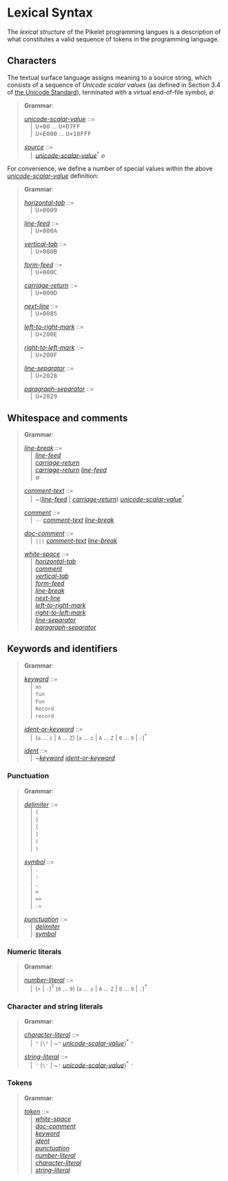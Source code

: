 # Lexical Syntax

The _lexical structure_ of the Pikelet programming langues is a description of what constitutes a valid sequence of tokens in the programming language.

## Characters

The textual surface language assigns meaning to a source string,
which consists of a sequence of _Unicode scalar values_ (as defined in Section 3.4 of [the Unicode Standard](www.unicode.org/versions/latest/)),
terminated with a virtual end-of-file symbol, &empty;:

> **Grammar**:
>
> <a href="#var:unicode-scalar-value"><var id="var:unicode-scalar-value">unicode-scalar-value</var></a> ::=\
> &emsp;|&ensp;<kbd>U+00</kbd> &hellip; <kbd>U+D7FF</kbd>\
> &emsp;|&ensp;<kbd>U+E000</kbd> &hellip; <kbd>U+10FFF</kbd>
>
> <a href="#var:source"><var id="var:source">source</var></a> ::=\
> &emsp;|&ensp;<a href="#var:unicode-scalar-value"><var>unicode-scalar-value</var></a><sup>\*</sup> &empty;

For convenience, we define a number of special values within the above <a href="#var:unicode-scalar-value"><var>unicode-scalar-value</var></a> definition:

> **Grammar**:
>
> <a href="#var:horizontal-tab"><var id="var:horizontal-tab">horizontal-tab</var></a> ::=\
> &emsp;|&ensp;<kbd>U+0009</kbd>
>
> <a href="#var:line-feed"><var id="var:line-feed">line-feed</var></a> ::=\
> &emsp;|&ensp;<kbd>U+000A</kbd>
>
> <a href="#var:vertical-tab"><var id="var:vertical-tab">vertical-tab</var></a> ::=\
> &emsp;|&ensp;<kbd>U+000B</kbd>
>
> <a href="#var:form-feed"><var id="var:form-feed">form-feed</var></a> ::=\
> &emsp;|&ensp;<kbd>U+000C</kbd>
>
> <a href="#var:carriage-return"><var id="var:carriage-return">carriage-return</var></a> ::=\
> &emsp;|&ensp;<kbd>U+000D</kbd>
>
> <a href="#var:next-line"><var id="var:next-line">next-line</var></a> ::=\
> &emsp;|&ensp;<kbd>U+0085</kbd>
>
> <a href="#var:left-to-right-mark"><var id="var:left-to-right-mark">left-to-right-mark</var></a> ::=\
> &emsp;|&ensp;<kbd>U+200E</kbd>
>
> <a href="#var:right-to-left-mark"><var id="var:right-to-left-mark">right-to-left-mark</var></a> ::=\
> &emsp;|&ensp;<kbd>U+200F</kbd>
>
> <a href="#var:line-separator"><var id="var:line-separator">line-separator</var></a> ::=\
> &emsp;|&ensp;<kbd>U+2028</kbd>
>
> <a href="#var:paragraph-separator"><var id="var:paragraph-separator">paragraph-separator</var></a> ::=\
> &emsp;|&ensp;<kbd>U+2029</kbd>

## Whitespace and comments

> **Grammar**:
>
> <a href="#var:line-break"><var id="var:line-break">line-break</var></a> ::=\
> &emsp;|&ensp;<a href="#var:line-feed"><var>line-feed</var></a>\
> &emsp;|&ensp;<a href="#var:carriage-return"><var>carriage-return</var></a>\
> &emsp;|&ensp;<a href="#var:carriage-return"><var>carriage-return</var></a> <a href="#var:line-feed"><var>line-feed</var></a>\
> &emsp;|&ensp;&empty;
>
> <a href="#var:comment-text"><var id="var:comment-text">comment-text</var></a> ::=\
> &emsp;|&ensp;~(<a href="#var:line-feed"><var>line-feed</var></a> | <a href="#var:carriage-return"><var>carriage-return</var></a>) <a href="#var:unicode-scalar-value"><var>unicode-scalar-value</var></a><sup>\*</sup>
>
> <a href="#var:comment"><var id="var:comment">comment</var></a> ::=\
> &emsp;|&ensp;`--` <a href="comment-text"><var>comment-text</var></a> <a href="#var:line-break"><var>line-break</var></a>
>
> <a href="#var:doc-comment"><var id="var:doc-comment">doc-comment</var></a> ::=\
> &emsp;|&ensp;`|||` <a href="comment-text"><var>comment-text</var></a> <a href="#var:line-break"><var>line-break</var></a>
>
> <a href="#var:white-space"><var id="var:white-space">white-space</var></a> ::=\
> &emsp;|&ensp;<a href="#var:horizontal-tab"><var>horizontal-tab</var></a>\
> &emsp;|&ensp;<a href="#var:comment"><var>comment</var></a>\
> &emsp;|&ensp;<a href="#var:vertical-tab"><var>vertical-tab</var></a>\
> &emsp;|&ensp;<a href="#var:form-feed"><var>form-feed</var></a>\
> &emsp;|&ensp;<a href="#var:line-break"><var>line-break</var></a>\
> &emsp;|&ensp;<a href="#var:next-line"><var>next-line</var></a>\
> &emsp;|&ensp;<a href="#var:left-to-right-mark"><var>left-to-right-mark</var></a>\
> &emsp;|&ensp;<a href="#var:right-to-left-mark"><var>right-to-left-mark</var></a>\
> &emsp;|&ensp;<a href="#var:line-separator"><var>line-separator</var></a>\
> &emsp;|&ensp;<a href="#var:paragraph-separator"><var>paragraph-separator</var></a>

## Keywords and identifiers

> **Grammar**:
>
> <a href="#var:keyword"><var id="var:keyword">keyword</var></a> ::=\
> &emsp;|&ensp;`as`\
> &emsp;|&ensp;`fun`\
> &emsp;|&ensp;`Fun`\
> &emsp;|&ensp;`Record`\
> &emsp;|&ensp;`record`
>
> <a href="#var:ident-or-keyword"><var id="var:ident-or-keyword">ident-or-keyword</var></a> ::=\
> &emsp;|&ensp;(`a` &hellip; `z` | `A` &hellip; `Z`) (`a` &hellip; `z` | `A` &hellip; `Z` | `0` &hellip; `9` | `-`)<sup>\*</sup>
>
> <a href="#var:ident"><var id="var:ident">ident</var></a> ::=\
> &emsp;|&ensp;~<a href="#var:keyword"><var>keyword</var></a> <a href="#var:ident-or-keyword"><var>ident-or-keyword</var></a>

### Punctuation

> **Grammar**:
>
> <a href="#var:delimiter"><var id="var:delimiter">delimiter</var></a> ::=\
> &emsp;|&ensp;`{`\
> &emsp;|&ensp;`}`\
> &emsp;|&ensp;`[`\
> &emsp;|&ensp;`]`\
> &emsp;|&ensp;`(`\
> &emsp;|&ensp;`)`
>
> <a href="#var:symbol"><var id="var:symbol">symbol</var></a> ::=\
> &emsp;|&ensp;`.`\
> &emsp;|&ensp;`:`\
> &emsp;|&ensp;`,`\
> &emsp;|&ensp;`=`\
> &emsp;|&ensp;`=>`\
> &emsp;|&ensp;`->`
>
> <a href="#var:punctuation"><var id="var:punctuation">punctuation</var></a> ::=\
> &emsp;|&ensp;<a href="#var:delimiter"><var>delimiter</var></a>\
> &emsp;|&ensp;<a href="#var:symbol"><var>symbol</var></a>

### Numeric literals

> **Grammar**:
>
> <a href="#var:number-literal"><var id="var:number-literal">number-literal</var></a> ::=\
> &emsp;|&ensp;(`+` | `-`)<sup>?</sup> (`0` &hellip; `9`) (`a` &hellip; `z` | `A` &hellip; `Z` | `0` &hellip; `9` | `.`)<sup>*</sup></sup>

### Character and string literals

> **Grammar**:
>
> <a href="#var:character-literal"><var id="var:character-literal">character-literal</var></a> ::=\
> &emsp;|&ensp;`"` (`\"` | ~`"` <a href="#var:unicode-scalar-value"><var>unicode-scalar-value</var></a>)<sup>\*</sup>  `"`
>
> <a href="#var:string-literal"><var id="var:string-literal">string-literal</var></a> ::=\
> &emsp;|&ensp;`'` (`\'` | ~`'` <a href="#var:unicode-scalar-value"><var>unicode-scalar-value</var></a>)<sup>\*</sup>  `'`

### Tokens

> **Grammar**:
>
> <a href="#var:token"><var id="var:token">token</var></a> ::=\
> &emsp;|&ensp;<a href="#var:white-space"><var>white-space</var></a>\
> &emsp;|&ensp;<a href="#var:doc-comment"><var>doc-comment</var></a>\
> &emsp;|&ensp;<a href="#var:keyword"><var>keyword</var></a>\
> &emsp;|&ensp;<a href="#var:ident"><var>ident</var></a>\
> &emsp;|&ensp;<a href="#var:punctuation"><var>punctuation</var></a>\
> &emsp;|&ensp;<a href="#var:number-literal"><var>number-literal</var></a>\
> &emsp;|&ensp;<a href="#var:character-literal"><var>character-literal</var></a>\
> &emsp;|&ensp;<a href="#var:string-literal"><var>string-literal</var></a>
